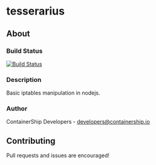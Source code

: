 tesserarius
==============

## About

### Build Status
[![Build Status](https://drone.containership.io/api/badges/containership/tesserarius/status.svg)](https://drone.containership.io/containership/tesserarius)

### Description
Basic iptables manipulation in nodejs.

### Author
ContainerShip Developers - developers@containership.io

## Contributing
Pull requests and issues are encouraged!
